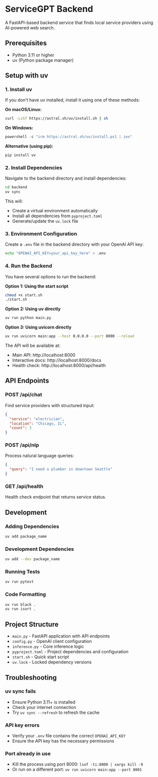 # ServiceGPT Backend

A FastAPI-based backend service that finds local service providers using AI-powered web search.

## Prerequisites

- Python 3.11 or higher
- uv (Python package manager)

## Setup with uv

### 1. Install uv

If you don't have uv installed, install it using one of these methods:

**On macOS/Linux:**
```bash
curl -LsSf https://astral.sh/uv/install.sh | sh
```

**On Windows:**
```powershell
powershell -c "irm https://astral.sh/uv/install.ps1 | iex"
```

**Alternative (using pip):**
```bash
pip install uv
```

### 2. Install Dependencies

Navigate to the backend directory and install dependencies:

```bash
cd backend
uv sync
```

This will:
- Create a virtual environment automatically
- Install all dependencies from `pyproject.toml`
- Generate/update the `uv.lock` file

### 3. Environment Configuration

Create a `.env` file in the backend directory with your OpenAI API key:

```bash
echo "OPENAI_API_KEY=your_api_key_here" > .env
```

### 4. Run the Backend

You have several options to run the backend:

**Option 1: Using the start script**
```bash
chmod +x start.sh
./start.sh
```

**Option 2: Using uv directly**
```bash
uv run python main.py
```

**Option 3: Using uvicorn directly**
```bash
uv run uvicorn main:app --host 0.0.0.0 --port 8000 --reload
```

The API will be available at:
- Main API: http://localhost:8000
- Interactive docs: http://localhost:8000/docs
- Health check: http://localhost:8000/api/health

## API Endpoints

### POST /api/chat
Find service providers with structured input:
```json
{
  "service": "electrician",
  "location": "Chicago, IL",
  "count": 3
}
```

### POST /api/nlp
Process natural language queries:
```json
{
  "query": "I need a plumber in downtown Seattle"
}
```

### GET /api/health
Health check endpoint that returns service status.

## Development

### Adding Dependencies
```bash
uv add package_name
```

### Development Dependencies
```bash
uv add --dev package_name
```

### Running Tests
```bash
uv run pytest
```

### Code Formatting
```bash
uv run black .
uv run isort .
```

## Project Structure

- `main.py` - FastAPI application with API endpoints
- `config.py` - OpenAI client configuration
- `inference.py` - Core inference logic
- `pyproject.toml` - Project dependencies and configuration
- `start.sh` - Quick start script
- `uv.lock` - Locked dependency versions

## Troubleshooting

### uv sync fails
- Ensure Python 3.11+ is installed
- Check your internet connection
- Try `uv sync --refresh` to refresh the cache

### API key errors
- Verify your `.env` file contains the correct `OPENAI_API_KEY`
- Ensure the API key has the necessary permissions

### Port already in use
- Kill the process using port 8000: `lsof -ti:8000 | xargs kill -9`
- Or run on a different port: `uv run uvicorn main:app --port 8001`